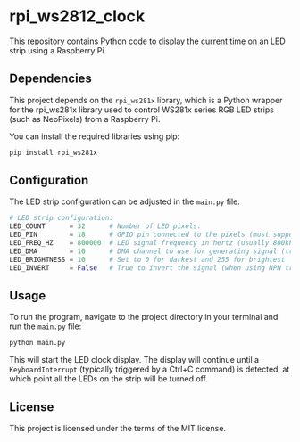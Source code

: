 # rpi_ws2812_clock

This repository contains Python code to display the current time on an LED strip using a Raspberry Pi.

## Dependencies

This project depends on the `rpi_ws281x` library, which is a Python wrapper for the rpi_ws281x library used to control WS281x series RGB LED strips (such as NeoPixels) from a Raspberry Pi.

You can install the required libraries using pip:

```bash
pip install rpi_ws281x
```

## Configuration

The LED strip configuration can be adjusted in the `main.py` file:

```python
# LED strip configuration:
LED_COUNT      = 32      # Number of LED pixels.
LED_PIN        = 18      # GPIO pin connected to the pixels (must support PWM!).
LED_FREQ_HZ    = 800000  # LED signal frequency in hertz (usually 800khz)
LED_DMA        = 10      # DMA channel to use for generating signal (try 5)
LED_BRIGHTNESS = 10      # Set to 0 for darkest and 255 for brightest
LED_INVERT     = False   # True to invert the signal (when using NPN transistor level shift)
```

## Usage

To run the program, navigate to the project directory in your terminal and run the `main.py` file:

```bash
python main.py
```

This will start the LED clock display. The display will continue until a `KeyboardInterrupt` (typically triggered by a Ctrl+C command) is detected, at which point all the LEDs on the strip will be turned off.

## License

This project is licensed under the terms of the MIT license.

